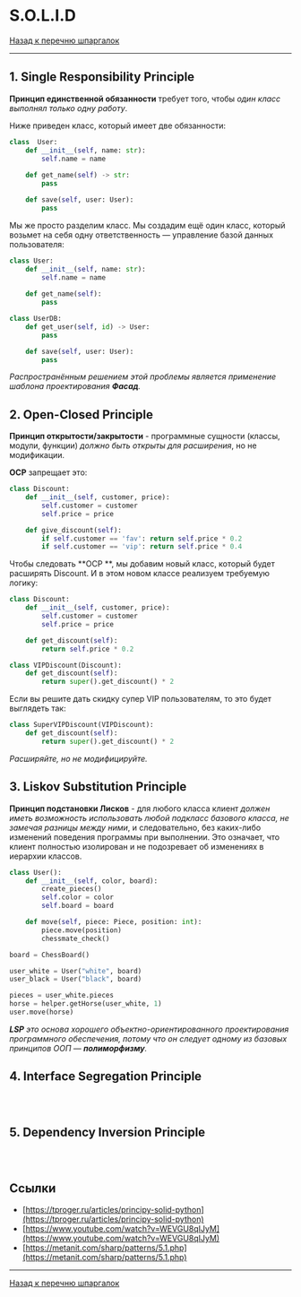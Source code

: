 # S.O.L.I.D

[Назад к перечню шпаргалок][back]

---

## 1. Single Responsibility Principle

**Принцип единственной обязанности** требует того, чтобы _один класс выполнял только одну работу_.

Ниже приведен класс, который имеет две обязанности:

```python
class  User:
    def __init__(self, name: str):
        self.name = name
    
    def get_name(self) -> str:
        pass

    def save(self, user: User):
        pass
```

Мы же просто разделим класс. Мы создадим ещё один класс, который возьмет на себя одну ответственность — управление базой данных пользователя:

```python
class User:
    def __init__(self, name: str):
        self.name = name
    
    def get_name(self):
        pass

class UserDB:
    def get_user(self, id) -> User:
        pass

    def save(self, user: User):
        pass
```

_Распространённым решением этой проблемы является применение шаблона проектирования **Фасад**._

## 2. Open-Closed Principle

**Принцип открытости/закрытости** - программные сущности (классы, модули, функции) _должно быть открыты для
расширения_, но не модификации.

**OCP** запрещает это:

```python
class Discount:
    def __init__(self, customer, price):
        self.customer = customer
        self.price = price

    def give_discount(self):
        if self.customer == 'fav': return self.price * 0.2
        if self.customer == 'vip': return self.price * 0.4
```

Чтобы следовать **OCP
**, мы добавим новый класс, который будет расширять Discount. И в этом новом классе реализуем требуемую логику:

```python
class Discount:
    def __init__(self, customer, price):
        self.customer = customer
        self.price = price

    def get_discount(self):
        return self.price * 0.2

class VIPDiscount(Discount):
    def get_discount(self):
        return super().get_discount() * 2
```

Если вы решите дать скидку супер VIP пользователям, то это будет выглядеть так:

```python
class SuperVIPDiscount(VIPDiscount):
    def get_discount(self):
        return super().get_discount() * 2
```

_Расширяйте, но не модифицируйте._

## 3. Liskov Substitution Principle

**Принцип подстановки Лисков** - для любого класса клиент _должен иметь возможность использовать любой подкласс базового
класса, не замечая разницы между
ними_, и следовательно, без каких-либо изменений поведения программы при выполнении. Это означает, что клиент полностью изолирован и не подозревает об изменениях в иерархии классов.

```python
class User():
    def __init__(self, color, board):
        create_pieces()
        self.color = color
        self.board = board

    def move(self, piece: Piece, position: int):
        piece.move(position)
        chessmate_check()

board = ChessBoard()

user_white = User("white", board)
user_black = User("black", board)

pieces = user_white.pieces
horse = helper.getHorse(user_white, 1)
user.move(horse)
```

_**LSP** это основа хорошего объектно-ориентированного проектирования программного обеспечения, потому что он следует
одному из базовых принципов ООП — **полиморфизму**._

## 4. Interface Segregation Principle

```python

```

```python

```

```python

```

## 5. Dependency Inversion Principle

```python

```

```python

```

```python

```

## Ссылки

- [https://tproger.ru/articles/principy-solid-python](https://tproger.ru/articles/principy-solid-python)
- [https://www.youtube.com/watch?v=WEVGU8qIJyM](https://www.youtube.com/watch?v=WEVGU8qIJyM)
- [https://metanit.com/sharp/patterns/5.1.php](https://metanit.com/sharp/patterns/5.1.php)

---

[Назад к перечню шпаргалок][back]

[back]: <> "Назад к перечню шпаргалок"